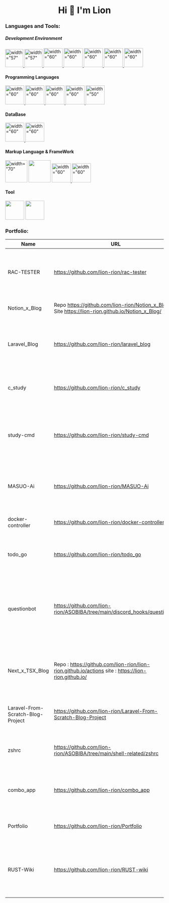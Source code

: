 
<h1 align="center">Hi 👋 I'm Lion</h1>
  
  <h3 style="align-items: center;">Languages and Tools:</h3>
  <h5 style="align-items: center;">Development Environment</h5>
  <div style="align-items: center;">
  <a href="https://github.com/" target="_blank"> <img src="https://user-images.githubusercontent.com/79553411/209908960-4f9291e7-69c2-4313-9405-52387ceb9f9a.svg" alt=width="57" height="57"/> </a>
  <a href="https://github.com/features/actions" target="_blank"> <img src="https://user-images.githubusercontent.com/79553411/209908880-efb9a544-133c-4033-ba54-7087b8ccd6d8.svg" alt=width="57" height="57"/> </a>
   <a href="https://git-scm.com/" target="_blank"> <img src="img/git-icon.svg" alt=width="60" height="60"/> </a>
  <a href="https://www.docker.com/" target="_blank"> <img src="img/docker-original-wordmark.svg" alt=width="60" height="60"/> </a>
  <a href="https://en.wikipedia.org/wiki/Tux_(mascot)" target="_blank"> <img src="img/linux-tux.svg" alt=width="60" height="60"/> </a>
  <a href="https://www.vim.org/" target="_blank"> <img src="https://cdn-ssl-devio-img.classmethod.jp/wp-content/uploads/2018/09/vim-e1537247611733.png" alt=width="60" height="60"/> </a>
  <a href="https://www.ansible.com/" target="_blank"> <img src="https://user-images.githubusercontent.com/79553411/218307788-672c4482-4799-49e4-9713-0c95096424aa.png" alt=width="60" height="60"/> </a>
  


  </div>
  <h4 style="align-items: left;">Programming Languages</h4>
  <div style="align-items: left;">
  <a href="https://www.php.net/" target="_blank"> <img src="img/353261.png" alt=width="60" height="60"/> </a>
    <a href="https://www.python.org" target="_blank"> <img src="img/python.svg" alt=width="60" height="60"/> </a>
  <a href="https://docs.microsoft.com/ja-jp/cpp/c-language/c-language-reference?view=msvc-170" target="_blank"> <img src="https://cdn.icon-icons.com/icons2/2415/PNG/512/c_original_logo_icon_146611.png" alt=width="60" height="60"/> </a>
  <a href="https://go.dev/" target="_blank"> <img src="https://user-images.githubusercontent.com/79553411/199652426-019015d5-ff7d-440a-abf8-36271a7eb599.svg" alt=width="60" height="60"/> </a>
   <a href="https://www.javascript.com/" target="_blank"> <img src="https://user-images.githubusercontent.com/79553411/209907983-e7cc233b-48de-435d-99be-32a47addfbb1.svg" alt=width="50" height="60"/> </a>

  </div>
  <h4 style="align-items: left;">DataBase</h4>
  <div style="align-items: left;">
  <a href="https://www.sqlite.org/index.html" target="_blank"> <img src="https://user-images.githubusercontent.com/79553411/209907293-5d91c4bd-0667-432f-8fe5-d56fbd7e8012.png" alt=width="60" height="60"/> </a>
    <a href="https://dev.mysql.com/" target="_blank"><img src="https://user-images.githubusercontent.com/79553411/209907119-f74d0edd-2acc-48f1-81ce-92cfbd316c82.png"  alt=width="60" height="60"></a>
  </div>

  </div>
  <h4 style="align-items: left;">Markup Language & FrameWork</h4>
  <div style="align-items: left;">
    <a href="https://html.spec.whatwg.org/#toc-introduction" target="_blank"><img src="img/html-5.svg"  alt=width="70" height="70"></a>
    <a href="https://www.w3.org/TR/CSS/" target="_blank"><img src="img/css-3.svg" alt="" alt=width="70" height="70" ></a>
    <a href="https://laravel.com/" target="_blank"> <img src="img/laravel.svg" alt=width="60" height="60"/> </a>
   <a href="https://wordpress.com/ja/" target="_blank"><img src="https://user-images.githubusercontent.com/79553411/209907375-d4a24e17-9389-47bd-98b9-d5f83316a383.png" alt=width="60" height="60"/> </a>

 <h4 style="align-items: left;">Tool</h4>
  <a href="https://www.zaproxy.org/" target="_blank"><img src="https://user-images.githubusercontent.com/79553411/210008597-89467c2b-5f69-4955-ad8f-f8d1f21101f4.png" width="60" height="60"></a>  
  <a href="https://portswigger.net/burp" target="_blank"><img src="https://user-images.githubusercontent.com/79553411/210008743-d4cb6583-07cf-48d3-a69f-ead0f177ab8e.png" width="60" height="60"></a>
  
  </div>
   <h3 style="align-items: left;">Portfolio:</h3> 


| Name | URL | About | 
| ---- | ---- | ---- |
|  RAC-TESTER  |  https://github.com/lion-rion/rac-tester  | ロボカップSSLのロボットをテストするためのツールです|
|  Notion_x_Blog  |  Repo https://github.com/lion-rion/Notion_x_Blog : Site https://lion-rion.github.io/Notion_x_Blog/ | Notionを使ったブログです| 
| Laravel_Blog | https://github.com/lion-rion/laravel_blog | Laravelを用いたブログです CRUD実装を理解するために作りました |
| c_study | https://github.com/lion-rion/c_study | c言語でshellやサーバーの勉強をしているものです | 
| study-cmd | https://github.com/lion-rion/study-cmd | 勉強時間を計測するコマンドをGoで作成しましたが実用性は皆無です | 
| MASUO-Ai | https://github.com/lion-rion/MASUO-Ai | SSLロボットを動かすためのプログラムの初期プロトタイプです |
| docker-controller | https://github.com/lion-rion/docker-controller.git | dockerの状態をWeb上で確認 | 
| todo_go | https://github.com/lion-rion/todo_go | [Udemyの講座](https://www.udemy.com/course/golang-webgosql/)で作った百番煎じTODOアプリです |
| questionbot | https://github.com/lion-rion/ASOBIBA/tree/main/discord_hooks/questionbot | GoogleFormに質問を投げるとDiscordに転送してくれる質問botです 匿名で質問できるので便利です | 
| Next_x_TSX_Blog | Repo : https://github.com/lion-rion/lion-rion.github.io/actions site : https://lion-rion.github.io/ | TSXのブログです テンプレートをフォークして改変して利用しているだけです |
| Laravel-From-Scratch-Blog-Project | https://github.com/lion-rion/Laravel-From-Scratch-Blog-Project | [Laracastの動画](https://laracasts.com/series/laravel-8-from-scratch)を見て作ったブログです | 
| zshrc | https://github.com/lion-rion/ASOBIBA/tree/main/shell-related/zshrc | zshの設定ファイルです 使いやすいのでおすすめです | 
| combo_app | https://github.com/lion-rion/combo_app | 格闘ゲームのコンボを投稿できるサイトです(未完成品) |
| Portfolio | https://github.com/lion-rion/Portfolio | 前まで使っていたポートフォリオサイトです | 
| RUST-Wiki | https://github.com/lion-rion/RUST-wiki | ゲームの方のRUSTの攻略記事です 現在はインデックスされていません | 

